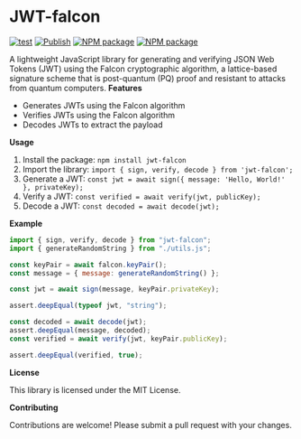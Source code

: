 # JWT-falcon

[![test](https://github.com/johnb8005/jwt-ntru/actions/workflows/test.yml/badge.svg)](https://github.com/johnb8005/jwt-ntru/actions/workflows/test.yml)
[![Publish](https://github.com/johnb8005/jwt-ntru/actions/workflows/publish.yml/badge.svg)](https://github.com/johnb8005/jwt-ntru/actions/workflows/publish.yml)
[![NPM package](https://badge.fury.io/js/jwt-falcon.svg)](https://www.npmjs.com/package/jwt-falcon)
[![NPM package](https://img.shields.io/npm/v/jwt-falcon.svg)](https://www.npmjs.com/package/jwt-falcon)

A lightweight JavaScript library for generating and verifying JSON Web Tokens (JWT) using the Falcon cryptographic algorithm, a lattice-based signature scheme that is post-quantum (PQ) proof and resistant to attacks from quantum computers.
**Features**

- Generates JWTs using the Falcon algorithm
- Verifies JWTs using the Falcon algorithm
- Decodes JWTs to extract the payload

**Usage**

1. Install the package: `npm install jwt-falcon`
2. Import the library: `import { sign, verify, decode } from 'jwt-falcon';`
3. Generate a JWT: `const jwt = await sign({ message: 'Hello, World!' }, privateKey);`
4. Verify a JWT: `const verified = await verify(jwt, publicKey);`
5. Decode a JWT: `const decoded = await decode(jwt);`

**Example**

```javascript
import { sign, verify, decode } from "jwt-falcon";
import { generateRandomString } from "./utils.js";

const keyPair = await falcon.keyPair();
const message = { message: generateRandomString() };

const jwt = await sign(message, keyPair.privateKey);

assert.deepEqual(typeof jwt, "string");

const decoded = await decode(jwt);
assert.deepEqual(message, decoded);
const verified = await verify(jwt, keyPair.publicKey);

assert.deepEqual(verified, true);
```

**License**

This library is licensed under the MIT License.

**Contributing**

Contributions are welcome! Please submit a pull request with your changes.
